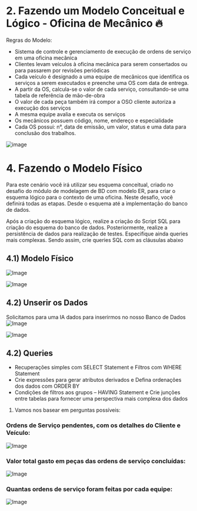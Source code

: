 # 2. Fazendo um Modelo Conceitual e Lógico - Oficina de Mecânico 🔥
Regras do Modelo: 
- Sistema de controle e gerenciamento de execução de ordens de serviço em uma oficina mecânica
- Clientes levam veículos à oficina mecânica para serem consertados ou para passarem por revisões  periódicas
- Cada veículo é designado a uma equipe de mecânicos que identifica os serviços a serem executados e preenche uma OS com data de entrega.
- A partir da OS, calcula-se o valor de cada serviço, consultando-se uma tabela de referência de mão-de-obra
- O valor de cada peça também irá compor a OSO cliente autoriza a execução dos serviços
- A mesma equipe avalia e executa os serviços
- Os mecânicos possuem código, nome, endereço e especialidade
- Cada OS possui: n°, data de emissão, um valor, status e uma data para conclusão dos trabalhos.

![image](https://github.com/user-attachments/assets/c3f534c3-5203-4677-b6ce-28f6b68b0e9e)

# 4. Fazendo o Modelo Físico
Para este cenário você irá utilizar seu esquema conceitual, criado no desafio do módulo de modelagem de BD com modelo ER, para criar o esquema lógico para o contexto de uma oficina. Neste desafio, você definirá todas as etapas. Desde o esquema até a implementação do banco de dados.

Após a criação do esquema lógico, realize a criação do Script SQL para criação do esquema do banco de dados. Posteriormente, realize a persistência de dados para realização de testes. Especifique ainda queries mais complexas. Sendo assim, crie queries SQL com as cláusulas abaixo

## 4.1) Modelo Físico
![Image](https://github.com/user-attachments/assets/6e56b587-60e4-40b3-a2a9-8913c3302e8f)

![Image](https://github.com/user-attachments/assets/96e2911c-804f-43c8-8910-53cc8b19cfdf)

## 4.2) Unserir os Dados
Solicitamos para uma IA dados para inserirmos no nosso Banco de Dados
![Image](https://github.com/user-attachments/assets/eee8b365-2954-45cd-a95d-f35a89e4971b)

![Image](https://github.com/user-attachments/assets/d8193a21-48a4-4eb7-b1c0-f15c051d111f)

## 4.2) Queries 
- Recuperações simples com SELECT Statement e Filtros com WHERE Statement
- Crie expressões para gerar atributos derivados e Defina ordenações dos dados com ORDER BY
- Condições de filtros aos grupos – HAVING Statement e Crie junções entre tabelas para fornecer uma perspectiva mais complexa dos dados

1) Vamos nos basear em perguntas possíveis:

### Ordens de Serviço pendentes, com os detalhes do Cliente e Veículo:
![Image](https://github.com/user-attachments/assets/d6a2aaa3-84b4-4e95-94e5-16f59852eb53)

### Valor total gasto em peças das ordens de serviço concluídas:
![Image](https://github.com/user-attachments/assets/83537160-319f-4fba-81b7-225069f2fb45)

### Quantas ordens de serviço foram feitas por cada equipe:
![Image](https://github.com/user-attachments/assets/508b874a-8b90-4168-8074-80f564a5aa40)




